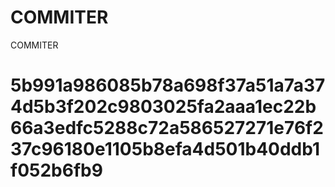 # COMMITER
COMMITER






# 5b991a986085b78a698f37a51a7a374d5b3f202c9803025fa2aaa1ec22b66a3edfc5288c72a586527271e76f237c96180e1105b8efa4d501b40ddb1f052b6fb9
